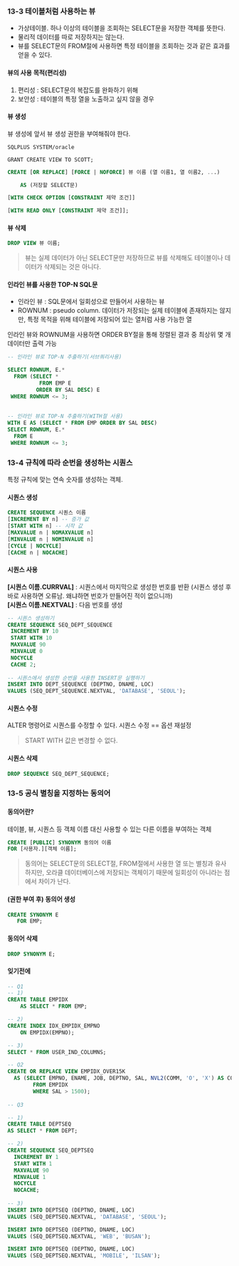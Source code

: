 ### 13-3 테이블처럼 사용하는 뷰
- 가상테이블. 하나 이상의 테이블을 조회하는 SELECT문을 저장한 객체를 뜻한다.     
- 물리적 데이터를 따로 저장하지는 않는다.    
- 뷰를 SELECT문의 FROM절에 사용하면 특정 테이블을 조회하는 것과 같은 효과를 얻을 수 있다.      

#### 뷰의 사용 목적(편리성)
1. 편리성 : SELECT문의 복잡도를 완화하기 위해
2. 보안성 : 테이블의 특정 열을 노출하고 싶지 않을 경우      

#### 뷰 생성
뷰 생성에 앞서 뷰 생성 권한을 부여해줘야 한다. 
```
SQLPLUS SYSTEM/oracle

GRANT CREATE VIEW TO SCOTT;
```
```SQL
CREATE [OR REPLACE] [FORCE | NOFORCE] 뷰 이름 (열 이름1, 열 이름2, ...)

    AS (저장할 SELECT문)

[WITH CHECK OPTION [CONSTRAINT 제약 조건]]

[WITH READ ONLY [CONSTRAINT 제약 조건]];
```

#### 뷰 삭제
```sql
DROP VIEW 뷰 이름;
```
> 뷰는 실제 데이터가 아닌 SELECT문만 저장하므로 뷰를 삭제해도 테이블이나 데이터가 삭제되는 것은 아니다.    

#### 인라인 뷰를 사용한 TOP-N SQL문
- 인라인 뷰 : SQL문에서 일회성으로 만들어서 사용하는 뷰     
- ROWNUM : pseudo column. 데이터가 저장되는 실제 테이블에 존재하지는 않지만, 
특정 목적을 위해 테이블에 저장되어 있는 열처럼 사용 가능한 열      

인라인 뷰와 ROWNUM을 사용하면 ORDER BY절을 통해 정렬된 결과 중 최상위 몇 개 데이터만 출력 가능    
```sql
-- 인라인 뷰로 TOP-N 추출하기(서브쿼리사용)

SELECT ROWNUM, E.*
  FROM (SELECT *
          FROM EMP E
         ORDER BY SAL DESC) E
 WHERE ROWNUM <= 3;
 
 
-- 인라인 뷰로 TOP-N 추출하기(WITH절 사용)
WITH E AS (SELECT * FROM EMP ORDER BY SAL DESC)
SELECT ROWNUM, E.*
  FROM E
 WHERE ROWNUM <= 3;
```

### 13-4 규칙에 따라 순번을 생성하는 시퀀스
특정 규칙에 맞는 연속 숫자를 생성하는 객체.     

#### 시퀀스 생성
```sql
CREATE SEQUENCE 시퀀스 이름
[INCREMENT BY n] -- 증가 값
[START WITH n] -- 시작 값
[MAXVALUE n | NOMAXVALUE n]
[MINVALUE n | NOMINVALUE n]
[CYCLE | NOCYCLE]
[CACHE n | NOCACHE]
```

#### 시퀀스 사용
**[시퀀스 이름.CURRVAL]** : 시퀀스에서 마지막으로 생성한 번호를 반환 (시퀀스 생성 후 바로 사용하면 오류남. 왜냐하면 번호가 만들어진 적이 없으니까)                
**[시퀀스 이름.NEXTVAL]** : 다음 번호를 생성    
```sql
-- 시퀀스 생성하기
CREATE SEQUENCE SEQ_DEPT_SEQUENCE
 INCREMENT BY 10
 START WITH 10
 MAXVALUE 90
 MINVALUE 0
 NOCYCLE
 CACHE 2;
 
-- 시퀀스에서 생성한 순번을 사용한 INSERT문 실행하기
INSERT INTO DEPT_SEQUENCE (DEPTNO, DNAME, LOC)
VALUES (SEQ_DEPT_SEQUENCE.NEXTVAL, 'DATABASE', 'SEOUL');
```
#### 시퀀스 수정
ALTER 명령어로 시퀀스를 수정할 수 있다. 시퀀스 수정 == 옵션 재설정     
> START WITH 값은 변경할 수 없다.    

#### 시퀀스 삭제
```SQL
DROP SEQUENCE SEQ_DEPT_SEQUENCE;
```

### 13-5 공식 별칭을 지정하는 동의어
#### 동의어란?
테이블, 뷰, 시퀀스 등 객체 이름 대신 사용할 수 있는 다른 이름을 부여하는 객체    
```sql
CREATE [PUBLIC] SYNONYM 동의어 이름 
FOR [사용자.][객체 이름];
```
> 동의어는 SELECT문의 SELECT절, FROM절에서 사용한 열 또는 별칭과 유사하지만,
> 오라클 데이터베이스에 저장되는 객체이기 때문에 일회성이 아니라는 점에서 차이가 난다.    

#### (권한 부여 후) 동의어 생성
```sql
CREATE SYNONYM E
   FOR EMP;
```

#### 동의어 삭제
```SQL
DROP SYNONYM E;
```

#### 잊기전에
```sql
-- Q1
-- 1) 
CREATE TABLE EMPIDX
    AS SELECT * FROM EMP;

-- 2)
CREATE INDEX IDX_EMPIDX_EMPNO
    ON EMPIDX(EMPNO);

-- 3) 
SELECT * FROM USER_IND_COLUMNS;

-- Q2
CREATE OR REPLACE VIEW EMPIDX_OVER15K
  AS (SELECT EMPNO, ENAME, JOB, DEPTNO, SAL, NVL2(COMM, 'O', 'X') AS COMM
        FROM EMPIDX
        WHERE SAL > 1500);
        
-- Q3

-- 1) 
CREATE TABLE DEPTSEQ
AS SELECT * FROM DEPT;

-- 2)
CREATE SEQUENCE SEQ_DEPTSEQ
  INCREMENT BY 1
  START WITH 1
  MAXVALUE 90
  MINVALUE 1
  NOCYCLE
  NOCACHE;
  
-- 3)
INSERT INTO DEPTSEQ (DEPTNO, DNAME, LOC)
VALUES (SEQ_DEPTSEQ.NEXTVAL, 'DATABASE', 'SEOUL');

INSERT INTO DEPTSEQ (DEPTNO, DNAME, LOC)
VALUES (SEQ_DEPTSEQ.NEXTVAL, 'WEB', 'BUSAN');

INSERT INTO DEPTSEQ (DEPTNO, DNAME, LOC)
VALUES (SEQ_DEPTSEQ.NEXTVAL, 'MOBILE', 'ILSAN');
```
